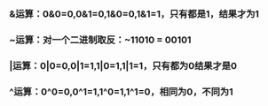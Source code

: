 ### &运算：0&0=0,0&1=0,1&0=0,1&1=1，只有都是1，结果才为1
### ~运算：对一个二进制取反：~11010 = 00101
### |运算：0|0=0,0|1=1,1|0=1,1|1=1，只有都为0结果才是0
### ^运算：0^0=0,0^1=1,1^0=1,1^1=0，相同为0，不同为1

